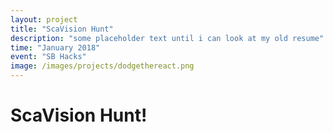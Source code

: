 ```yaml
---
layout: project
title: "ScaVision Hunt"
description: "some placeholder text until i can look at my old resume"
time: "January 2018"
event: "SB Hacks"
image: /images/projects/dodgethereact.png
---
```


# ScaVision Hunt!